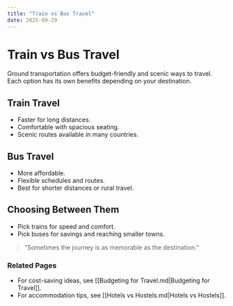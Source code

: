 ```yaml
---
title: "Train vs Bus Travel"
date: 2025-09-29
---
```


# Train vs Bus Travel
Ground transportation offers budget-friendly and scenic ways to travel. Each option has its own benefits depending on your destination.

## Train Travel
- Faster for long distances.  
- Comfortable with spacious seating.  
- Scenic routes available in many countries.  

## Bus Travel
- More affordable.  
- Flexible schedules and routes.  
- Best for shorter distances or rural travel.  

## Choosing Between Them
- Pick trains for speed and comfort.  
- Pick buses for savings and reaching smaller towns.  

> “Sometimes the journey is as memorable as the destination.”

### Related Pages
- For cost-saving ideas, see [[Budgeting for Travel.md|Budgeting for Travel]].  
- For accommodation tips, see [[Hotels vs Hostels.md|Hotels vs Hostels]].  
